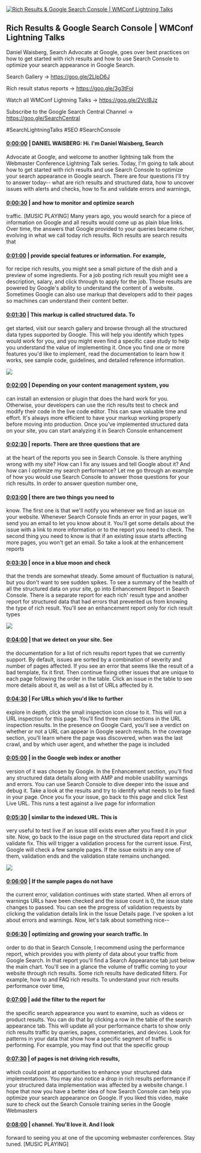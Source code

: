 [![Rich Results & Google Search Console | WMConf Lightning Talks](https://i.ytimg.com/vi/B4MlM1sJ5ZE/maxresdefault.jpg)](https://www.youtube.com/watch?v=B4MlM1sJ5ZE)

## Rich Results & Google Search Console | WMConf Lightning Talks

Daniel Waisberg, Search Advocate at Google, goes over best practices on how to get started with rich results and how to use Search Console to optimize your search appearance in Google Search.



Search Gallery → https://goo.gle/2LIpD6J  

Rich result status reports → https://goo.gle/3g3tFoj 



Watch all WMConf Lightning Talks → https://goo.gle/2VclBJz

Subscribe to the Google Search Central Channel → https://goo.gle/SearchCentral



#SearchLightningTalks #SEO #SearchConsole



#### [0:00:00](https://www.youtube.com/watch?v=B4MlM1sJ5ZE&t=0) |  DANIEL WAISBERG: Hi. I'm Daniel Waisberg, Search

Advocate at Google, and welcome to another lightning talk from the Webmaster Conference Lightning Talk series. Today, I'm going to talk about how to get started with rich results and use Search Console to optimize your search appearance in Google search. There are four questions I'll try to answer today-- what are rich results and structured data, how to uncover issues with alerts and checks, how to fix and validate errors and warnings,  

#### [0:00:30](https://www.youtube.com/watch?v=B4MlM1sJ5ZE&t=30) |  and how to monitor and optimize search

traffic. [MUSIC PLAYING] Many years ago, you would search for a piece of information on Google and all results would come up as plain blue links. Over time, the answers that Google provided to your queries became richer, evolving in what we call today rich results. Rich results are search results that  

#### [0:01:00](https://www.youtube.com/watch?v=B4MlM1sJ5ZE&t=60) |  provide special features or information. For example,

for recipe rich results, you might see a small picture of the dish and a preview of some ingredients. For a job posting rich result you might see a description, salary, and click through to apply for the job. Those results are powered by Google's ability to understand the content of a website. Sometimes Google can also use markup that developers add to their pages so machines can understand their content better.  

#### [0:01:30](https://www.youtube.com/watch?v=B4MlM1sJ5ZE&t=90) |  This markup is called structured data. To

get started, visit our search gallery and browse through all the structured data types supported by Google. This will help you identify which types would work for you, and you might even find a specific case study to help you understand the value of implementing it. Once you find one or more features you'd like to implement, read the documentation to learn how it works, see sample code, guidelines, and detailed reference information.  

![](https://i.ytimg.com/vi/B4MlM1sJ5ZE/maxres1.jpg)



#### [0:02:00](https://www.youtube.com/watch?v=B4MlM1sJ5ZE&t=120) |  Depending on your content management system, you

can install an extension or plugin that does the hard work for you. Otherwise, your developers can use the rich results test to check and modify their code in the live code editor. This can save valuable time and effort. It's always more efficient to have your markup working properly before moving into production. Once you've implemented structured data on your site, you can start analyzing it in Search Console enhancement  

#### [0:02:30](https://www.youtube.com/watch?v=B4MlM1sJ5ZE&t=150) |  reports. There are three questions that are

at the heart of the reports you see in Search Console. Is there anything wrong with my site? How can I fix any issues and tell Google about it? And how can I optimize my search performance? Let me go through an example of how you would use Search Console to answer those questions for your rich results. In order to answer question number one,  

#### [0:03:00](https://www.youtube.com/watch?v=B4MlM1sJ5ZE&t=180) |  there are two things you need to

know. The first one is that we'll notify you whenever we find an issue on your website. Whenever Search Console finds an error in your pages, we'll send you an email to let you know about it. You'll get some details about the issue with a link to more information or to the report you need to check. The second thing you need to know is that if an existing issue starts affecting more pages, you won't get an email. So take a look at the enhancement reports  

#### [0:03:30](https://www.youtube.com/watch?v=B4MlM1sJ5ZE&t=210) |  once in a blue moon and check

that the trends are somewhat steady. Some amount of fluctuation is natural, but you don't want to see sudden spikes. To see a summary of the health of all the structured data on your site, go into Enhancement Report in Search Console. There is a separate report for each rich' result type and another report for structured data that had errors that prevented us from knowing the type of rich result. You'll see an enhancement report only for rich result types  

![](https://i.ytimg.com/vi/B4MlM1sJ5ZE/maxres2.jpg)



#### [0:04:00](https://www.youtube.com/watch?v=B4MlM1sJ5ZE&t=240) |  that we detect on your site. See

the documentation for a list of rich results report types that we currently support. By default, issues are sorted by a combination of severity and number of pages affected. If you see an error that seems like the result of a bad template, fix it first. Then continue fixing other issues that are unique to each page following the order in the table. Click an issue in the table to see more details about it, as well as a list of URLs affected by it.  

#### [0:04:30](https://www.youtube.com/watch?v=B4MlM1sJ5ZE&t=270) |  For URLs which you'd like to further

explore in depth, click the small inspection icon close to it. This will run a URL inspection for this page. You'll find three main sections in the URL inspection results. In the presence on Google Card, you'll see a verdict on whether or not a URL can appear in Google search results. In the coverage section, you'll learn where the page was discovered, when was the last crawl, and by which user agent, and whether the page is included  

#### [0:05:00](https://www.youtube.com/watch?v=B4MlM1sJ5ZE&t=300) |  in the Google web index or another

version of it was chosen by Google. In the Enhancement section, you'll find any structured data details along with AMP and mobile usability warnings and errors. You can use Search Console to dive deeper into the issue and debug it. Take a look at the results and try to identify what needs to be fixed in your page. Once you fix your issue, go back to this page and click Test Live URL. This runs a test against a live page for information  

#### [0:05:30](https://www.youtube.com/watch?v=B4MlM1sJ5ZE&t=330) |  similar to the indexed URL. This is

very useful to test live if an issue still exists even after you fixed it in your site. Now, go back to the issue page on the structured data report and click validate fix. This will trigger a validation process for the current issue. First, Google will check a few sample pages. If the issue exists in any one of them, validation ends and the validation state remains unchanged.  

![](https://i.ytimg.com/vi/B4MlM1sJ5ZE/maxres3.jpg)



#### [0:06:00](https://www.youtube.com/watch?v=B4MlM1sJ5ZE&t=360) |  If the sample pages do not have

the current error, validation continues with state started. When all errors of warnings URLs have been checked and the issue count is 0, the issue state changes to passed. You can see the progress of validation requests by clicking the validation details link in the Issue Details page. I've spoken a lot about errors and warnings. Now, let's talk about something nice--  

#### [0:06:30](https://www.youtube.com/watch?v=B4MlM1sJ5ZE&t=390) |  optimizing and growing your search traffic. In

order to do that in Search Console, I recommend using the performance report, which provides you with plenty of data about your traffic from Google Search. In that report you'll find a Search Appearance tab just below the main chart. You'll see in a glance the volume of traffic coming to your website through rich results. Some rich results have dedicated filters. For example, how to and FAQ rich results. To understand your rich results performance over time,  

#### [0:07:00](https://www.youtube.com/watch?v=B4MlM1sJ5ZE&t=420) |  add the filter to the report for

the specific search appearance you want to examine, such as videos or product results. You can do that by clicking a row in the table of the search appearance tab. This will update all your performance charts to show only rich results traffic by queries, pages, commentaries, and devices. Look for patterns in your data that show how a specific segment of traffic is performing. For example, you may find out that the specific group  

#### [0:07:30](https://www.youtube.com/watch?v=B4MlM1sJ5ZE&t=450) |  of pages is not driving rich results,

which could point at opportunities to enhance your structured data implementations. You may also notice a drop in rich results performance if your structured data implementation was affected by a website change. I hope that now you have a better idea of how Search Console can help you optimize your search appearance on Google. If you liked this video, make sure to check out the Search Console training series in the Google Webmasters  

#### [0:08:00](https://www.youtube.com/watch?v=B4MlM1sJ5ZE&t=480) |  channel. You'll love it. And I look

forward to seeing you at one of the upcoming webmaster conferences. Stay tuned. [MUSIC PLAYING]  